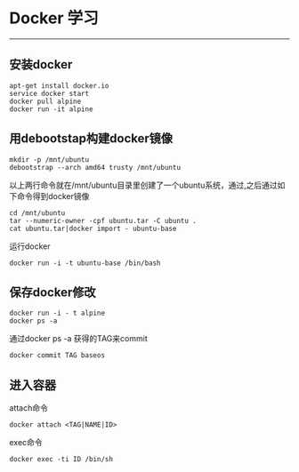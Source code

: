 # Docker 学习
-----
## 安装docker
```
apt-get install docker.io
service docker start
docker pull alpine
docker run -it alpine
```

## 用debootstap构建docker镜像
```
mkdir -p /mnt/ubuntu
debootstrap --arch amd64 trusty /mnt/ubuntu
```
以上两行命令就在/mnt/ubuntu目录里创建了一个ubuntu系统，通过,之后通过如下命令得到docker镜像
```
cd /mnt/ubuntu
tar --numeric-owner -cpf ubuntu.tar -C ubuntu .
cat ubuntu.tar|docker import - ubuntu-base
```
运行docker
```
docker run -i -t ubuntu-base /bin/bash
```

## 保存docker修改
```
docker run -i - t alpine
docker ps -a
```
通过docker ps -a 获得的TAG来commit
```
docker commit TAG baseos
```
## 进入容器
attach命令
```
docker attach <TAG|NAME|ID>
```
exec命令
```
docker exec -ti ID /bin/sh
```
